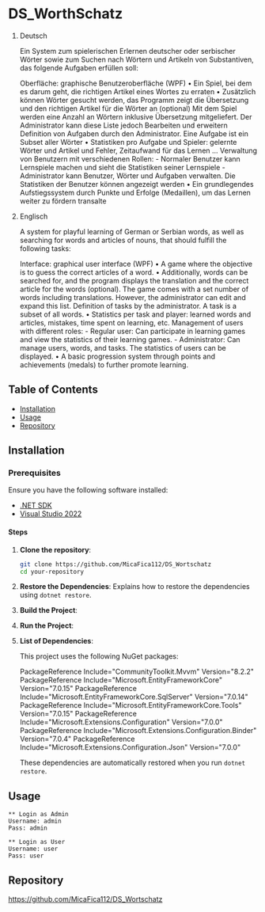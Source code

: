 ﻿# DS_WorthSchatz



1. Deutsch

    Ein System zum spielerischen Erlernen deutscher oder serbischer Wörter sowie zum Suchen nach Wörtern und Artikeln von Substantiven, das folgende Aufgaben erfüllen soll:
    
    Oberfläche: graphische Benutzeroberfläche (WPF)
    • Ein Spiel, bei dem es darum geht, die richtigen Artikel eines Wortes zu erraten
    • Zusätzlich können Wörter gesucht werden, das Programm zeigt die Übersetzung und den richtigen Artikel für die Wörter an (optional)
    Mit dem Spiel werden eine Anzahl an Wörtern inklusive Übersetzung mitgeliefert. Der Administrator kann diese Liste jedoch Bearbeiten und erweitern
    Definition von Aufgaben durch den Administrator. Eine Aufgabe ist ein Subset aller Wörter
    • Statistiken pro Aufgabe und Spieler: gelernte Wörter und Artikel und Fehler, Zeitaufwand für das Lernen ...
 	Verwaltung von Benutzern mit verschiedenen Rollen:
	   - Normaler Benutzer kann Lernspiele machen und sieht die Statistiken seiner Lernspiele
	   - Administrator kann Benutzer, Wörter und Aufgaben verwalten. Die Statistiken der Benutzer können angezeigt werden
	• Ein grundlegendes Aufstiegssystem durch Punkte und Erfolge (Medaillen), um das Lernen weiter zu fördern
transalte
 
2. Englisch
  
	A system for playful learning of German or Serbian words, as well as searching for words and articles of nouns, that should fulfill the following tasks:

    Interface: graphical user interface (WPF)
    • A game where the objective is to guess the correct articles of a word.
    • Additionally, words can be searched for, and the program displays the translation and the correct article for the words (optional).
    The game comes with a set number of words including translations. However, the administrator can edit and expand this list.
    Definition of tasks by the administrator. A task is a subset of all words.
    • Statistics per task and player: learned words and articles, mistakes, time spent on learning, etc.
    Management of users with different roles:
        - Regular user: Can participate in learning games and view the statistics of their learning games.
        - Administrator: Can manage users, words, and tasks. The statistics of users can be displayed.
    • A basic progression system through points and achievements (medals) to further promote learning.

## Table of Contents

- [Installation](#installation)
- [Usage](#usage)
- [Repository](#repository)


## Installation

### Prerequisites

Ensure you have the following software installed:
- [.NET SDK](https://dotnet.microsoft.com/download)
- [Visual Studio 2022](https://visualstudio.microsoft.com/vs/)

#### Steps

1. **Clone the repository**:
   ```bash
   git clone https://github.com/MicaFica112/DS_Wortschatz
   cd your-repository
2. **Restore the Dependencies**: Explains how to restore the dependencies using `dotnet restore`.
3. **Build the Project**: 
4. **Run the Project**: 
5. **List of Dependencies**: 

     This project uses the following NuGet packages:

   PackageReference Include="CommunityToolkit.Mvvm" Version="8.2.2" 
   PackageReference Include="Microsoft.EntityFrameworkCore" Version="7.0.15" 
   PackageReference Include="Microsoft.EntityFrameworkCore.SqlServer" Version="7.0.14"
   PackageReference Include="Microsoft.EntityFrameworkCore.Tools" Version="7.0.15" 
   PackageReference Include="Microsoft.Extensions.Configuration" Version="7.0.0" 
   PackageReference Include="Microsoft.Extensions.Configuration.Binder" Version="7.0.4" 
   PackageReference Include="Microsoft.Extensions.Configuration.Json" Version="7.0.0" 
   

   These dependencies are automatically restored when you run `dotnet restore`.

 ## Usage

    ** Login as Admin  
    Username: admin 
    Pass: admin
    
    ** Login as User 
    Username: user 
    Pass: user

 ## Repository

 https://github.com/MicaFica112/DS_Wortschatz

